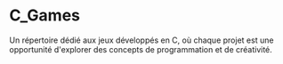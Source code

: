 # C_Games
Un répertoire dédié aux jeux développés en C, où chaque projet est une opportunité d'explorer des concepts de programmation et de créativité.
